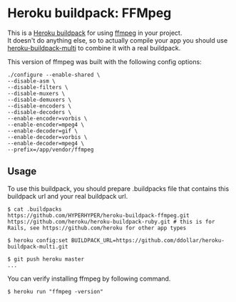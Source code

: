 Heroku buildpack: FFMpeg
=======================

This is a [Heroku buildpack](http://devcenter.heroku.com/articles/buildpacks) for using [ffmpeg](http://www.ffmpeg.org/) in your project.  
It doesn't do anything else, so to actually compile your app you should use [heroku-buildpack-multi](https://github.com/ddollar/heroku-buildpack-multi) to combine it with a real buildpack.

This version of ffmpeg was built with the following config options:

    ./configure --enable-shared \
    --disable-asm \
    --disable-filters \
    --disable-muxers \
    --disable-demuxers \
    --disable-encoders \
    --disable-decoders \
    --enable-encoder=vorbis \
    --enable-encoder=mpeg4 \
    --enable-decoder=gif \
    --enable-decoder=vorbis \
    --enable-decoder=mpeg4 \
    --prefix=/app/vendor/ffmpeg

Usage
-----
To use this buildpack, you should prepare .buildpacks file that contains this buildpack url and your real buildpack url.  

    $ cat .buildpacks
    https://github.com/HYPERHYPER/heroku-buildpack-ffmpeg.git
    https://github.com/heroku/heroku-buildpack-ruby.git # this is for Rails, see https://github.com/heroku for other app types
    
    $ heroku config:set BUILDPACK_URL=https://github.com/ddollar/heroku-buildpack-multi.git

    $ git push heroku master
    ...

You can verify installing ffmpeg by following command.

    $ heroku run "ffmpeg -version"